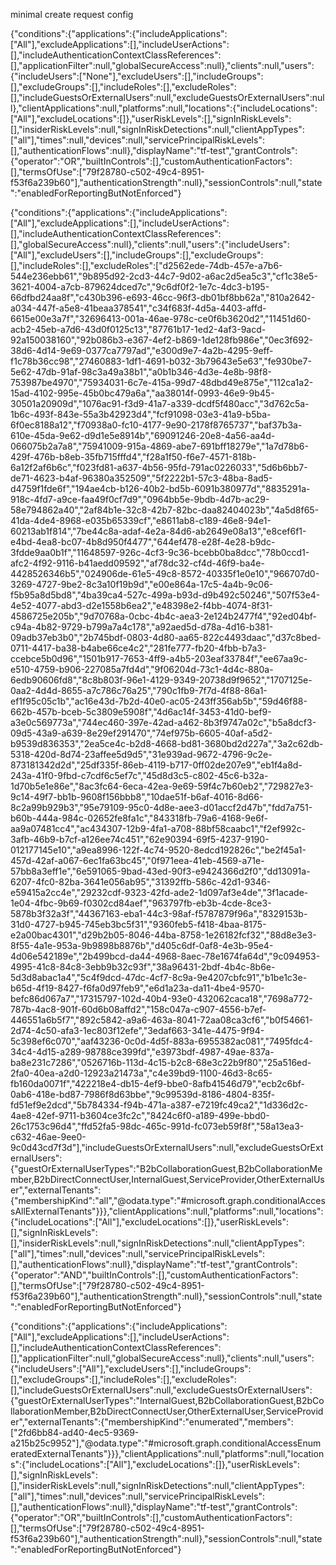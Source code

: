 minimal create request config

{"conditions":{"applications":{"includeApplications":["All"],"excludeApplications":[],"includeUserActions":[],"includeAuthenticationContextClassReferences":[],"applicationFilter":null,"globalSecureAccess":null},"clients":null,"users":{"includeUsers":["None"],"excludeUsers":[],"includeGroups":[],"excludeGroups":[],"includeRoles":[],"excludeRoles":[],"includeGuestsOrExternalUsers":null,"excludeGuestsOrExternalUsers":null},"clientApplications":null,"platforms":null,"locations":{"includeLocations":["All"],"excludeLocations":[]},"userRiskLevels":[],"signInRiskLevels":[],"insiderRiskLevels":null,"signInRiskDetections":null,"clientAppTypes":["all"],"times":null,"devices":null,"servicePrincipalRiskLevels":[],"authenticationFlows":null},"displayName":"tf-test","grantControls":{"operator":"OR","builtInControls":[],"customAuthenticationFactors":[],"termsOfUse":["79f28780-c502-49c4-8951-f53f6a239b60"],"authenticationStrength":null},"sessionControls":null,"state":"enabledForReportingButNotEnforced"}



{"conditions":{"applications":{"includeApplications":["All"],"excludeApplications":[],"includeUserActions":[],"includeAuthenticationContextClassReferences":[],"globalSecureAccess":null},"clients":null,"users":{"includeUsers":["All"],"excludeUsers":[],"includeGroups":[],"excludeGroups":[],"includeRoles":[],"excludeRoles":["d2562ede-74db-457e-a7b6-544e236ebb61","9b895d92-2cd3-44c7-9d02-a6ac2d5ea5c3","cf1c38e5-3621-4004-a7cb-879624dced7c","9c6df0f2-1e7c-4dc3-b195-66dfbd24aa8f","c430b396-e693-46cc-96f3-db01bf8bb62a","810a2642-a034-447f-a5e8-41beaa378541","c34f683f-4d5a-4403-affd-6615e00e3a7f","32696413-001a-46ae-978c-ce0f6b3620d2","11451d60-acb2-45eb-a7d6-43d0f0125c13","87761b17-1ed2-4af3-9acd-92a150038160","92b086b3-e367-4ef2-b869-1de128fb986e","0ec3f692-38d6-4d14-9e69-0377ca7797ad","e300d9e7-4a2b-4295-9eff-f1c78b36cc98","27460883-1df1-4691-b032-3b79643e5e63","fe930be7-5e62-47db-91af-98c3a49a38b1","a0b1b346-4d3e-4e8b-98f8-753987be4970","75934031-6c7e-415a-99d7-48dbd49e875e","112ca1a2-15ad-4102-995e-45b0bc479a6a","aa38014f-0993-46e9-9b45-30501a20909d","1076ac91-f3d9-41a7-a339-dcdf5f480acc","3d762c5a-1b6c-493f-843e-55a3b42923d4","fcf91098-03e3-41a9-b5ba-6f0ec8188a12","f70938a0-fc10-4177-9e90-2178f8765737","baf37b3a-610e-45da-9e62-d9d1e5e8914b","69091246-20e8-4a56-aa4d-066075b2a7a8","75941009-915a-4869-abe7-691bff18279e","1a7d78b6-429f-476b-b8eb-35fb715fffd4","f28a1f50-f6e7-4571-818b-6a12f2af6b6c","f023fd81-a637-4b56-95fd-791ac0226033","5d6b6bb7-de71-4623-b4af-96380a352509","5f2222b1-57c3-48ba-8ad5-d4759f1fde6f","194ae4cb-b126-40b2-bd5b-6091b380977d","8835291a-918c-4fd7-a9ce-faa49f0cf7d9","0964bb5e-9bdb-4d7b-ac29-58e794862a40","2af84b1e-32c8-42b7-82bc-daa82404023b","4a5d8f65-41da-4de4-8968-e035b65339cf","e8611ab8-c189-46e8-94e1-60213ab1f814","7be44c8a-adaf-4e2a-84d6-ab2649e08a13","e8cef6f1-e4bd-4ea8-bc07-4b8d950f4477","644ef478-e28f-4e28-b9dc-3fdde9aa0b1f","11648597-926c-4cf3-9c36-bcebb0ba8dcc","78b0ccd1-afc2-4f92-9116-b41aedd09592","af78dc32-cf4d-46f9-ba4e-4428526346b5","024906de-61e5-49c8-8572-40335f1e0e10","966707d0-3269-4727-9be2-8c3a10f19b9d","e00e864a-17c5-4a4b-9c06-f5b95a8d5bd8","4ba39ca4-527c-499a-b93d-d9b492c50246","507f53e4-4e52-4077-abd3-d2e1558b6ea2","e48398e2-f4bb-4074-8f31-4586725e205b","9d70768a-0cbc-4b4c-aea3-2e124b2477f4","92ed04bf-c94a-4b82-9729-b799a7a4c178","a92aed5d-d78a-4d16-b381-09adb37eb3b0","2b745bdf-0803-4d80-aa65-822c4493daac","d37c8bed-0711-4417-ba38-b4abe66ce4c2","281fe777-fb20-4fbb-b7a3-ccebce5b0d96","1501b917-7653-4ff9-a4b5-203eaf33784f","ee67aa9c-e510-4759-b906-227085a7fd4d","9f06204d-73c1-4d4c-880a-6edb90606fd8","8c8b803f-96e1-4129-9349-20738d9f9652","1707125e-0aa2-4d4d-8655-a7c786c76a25","790c1fb9-7f7d-4f88-86a1-ef1f95c05c1b","ac16e43d-7b2d-40e0-ac05-243ff356ab5b","59d46f88-662b-457b-bceb-5c3809e5908f","4d6ac14f-3453-41d0-bef9-a3e0c569773a","744ec460-397e-42ad-a462-8b3f9747a02c","b5a8dcf3-09d5-43a9-a639-8e29ef291470","74ef975b-6605-40af-a5d2-b9539d836353","2ea5ce4c-b2d8-4668-bd81-3680bd2d227a","3a2c62db-5318-420d-8d74-23affee5d9d5","31e939ad-9672-4796-9c2e-873181342d2d","25df335f-86eb-4119-b717-0ff02de207e9","eb1f4a8d-243a-41f0-9fbd-c7cdf6c5ef7c","45d8d3c5-c802-45c6-b32a-1d70b5e1e86e","8ac3fc64-6eca-42ea-9e69-59f4c7b60eb2","729827e3-9c14-49f7-bb1b-9608f156bbb8","10dae51f-b6af-4016-8d66-8c2a99b929b3","95e79109-95c0-4d8e-aee3-d01accf2d47b","fdd7a751-b60b-444a-984c-02652fe8fa1c","843318fb-79a6-4168-9e6f-aa9a07481cc4","ac434307-12b9-4fa1-a708-88bf58caabc1","f2ef992c-3afb-46b9-b7cf-a126ee74c451","62e90394-69f5-4237-9190-012177145e10","a9ea8996-122f-4c74-9520-8edcd192826c","be2f45a1-457d-42af-a067-6ec1fa63bc45","0f971eea-41eb-4569-a71e-57bb8a3eff1e","6e591065-9bad-43ed-90f3-e9424366d2f0","dd13091a-6207-4fc0-82ba-3641e056ab95","31392ffb-586c-42d1-9346-e59415a2cc4e","29232cdf-9323-42fd-ade2-1d097af3e4de","3f1acade-1e04-4fbc-9b69-f0302cd84aef","963797fb-eb3b-4cde-8ce3-5878b3f32a3f","44367163-eba1-44c3-98af-f5787879f96a","8329153b-31d0-4727-b945-745eb3bc5f31","9360feb5-f418-4baa-8175-e2a00bac4301","d29b2b05-8046-44ba-8758-1e26182fcf32","88d8e3e3-8f55-4a1e-953a-9b9898b8876b","d405c6df-0af8-4e3b-95e4-4d06e542189e","2b499bcd-da44-4968-8aec-78e1674fa64d","9c094953-4995-41c8-84c8-3ebb9b32c93f","38a96431-2bdf-4b4c-8b6e-5d3d8abac1a4","5c4f9dcd-47dc-4cf7-8c9a-9e4207cbfc91","b1be1c3e-b65d-4f19-8427-f6fa0d97feb9","e6d1a23a-da11-4be4-9570-befc86d067a7","17315797-102d-40b4-93e0-432062caca18","7698a772-787b-4ac8-901f-60d6b08affd2","158c047a-c907-4556-b7ef-446551a6b5f7","892c5842-a9a6-463a-8041-72aa08ca3cf6","b0f54661-2d74-4c50-afa3-1ec803f12efe","3edaf663-341e-4475-9f94-5c398ef6c070","aaf43236-0c0d-4d5f-883a-6955382ac081","7495fdc4-34c4-4d15-a289-98788ce399fd","e3973bdf-4987-49ae-837a-ba8e231c7286","0526716b-113d-4c15-b2c8-68e3c22b9f80","25a516ed-2fa0-40ea-a2d0-12923a21473a","c4e39bd9-1100-46d3-8c65-fb160da0071f","422218e4-db15-4ef9-bbe0-8afb41546d79","ecb2c6bf-0ab6-418e-bd87-7986f8d63bbe","9c99539d-8186-4804-835f-fd51ef9e2dcd","5b784334-f94b-471a-a387-e7219fc49ca2","1d336d2c-4ae8-42ef-9711-b3604ce3fc2c","8424c6f0-a189-499e-bbd0-26c1753c96d4","ffd52fa5-98dc-465c-991d-fc073eb59f8f","58a13ea3-c632-46ae-9ee0-9c0d43cd7f3d"],"includeGuestsOrExternalUsers":null,"excludeGuestsOrExternalUsers":{"guestOrExternalUserTypes":"B2bCollaborationGuest,B2bCollaborationMember,B2bDirectConnectUser,InternalGuest,ServiceProvider,OtherExternalUser","externalTenants":{"membershipKind":"all","@odata.type":"#microsoft.graph.conditionalAccessAllExternalTenants"}}},"clientApplications":null,"platforms":null,"locations":{"includeLocations":["All"],"excludeLocations":[]},"userRiskLevels":[],"signInRiskLevels":[],"insiderRiskLevels":null,"signInRiskDetections":null,"clientAppTypes":["all"],"times":null,"devices":null,"servicePrincipalRiskLevels":[],"authenticationFlows":null},"displayName":"tf-test","grantControls":{"operator":"AND","builtInControls":[],"customAuthenticationFactors":[],"termsOfUse":["79f28780-c502-49c4-8951-f53f6a239b60"],"authenticationStrength":null},"sessionControls":null,"state":"enabledForReportingButNotEnforced"}




{"conditions":{"applications":{"includeApplications":["All"],"excludeApplications":[],"includeUserActions":[],"includeAuthenticationContextClassReferences":[],"applicationFilter":null,"globalSecureAccess":null},"clients":null,"users":{"includeUsers":["All"],"excludeUsers":[],"includeGroups":[],"excludeGroups":[],"includeRoles":[],"excludeRoles":[],"includeGuestsOrExternalUsers":null,"excludeGuestsOrExternalUsers":{"guestOrExternalUserTypes":"InternalGuest,B2bCollaborationGuest,B2bCollaborationMember,B2bDirectConnectUser,OtherExternalUser,ServiceProvider","externalTenants":{"membershipKind":"enumerated","members":["2fd6bb84-ad40-4ec5-9369-a215b25c9952"],"@odata.type":"#microsoft.graph.conditionalAccessEnumeratedExternalTenants"}}},"clientApplications":null,"platforms":null,"locations":{"includeLocations":["All"],"excludeLocations":[]},"userRiskLevels":[],"signInRiskLevels":[],"insiderRiskLevels":null,"signInRiskDetections":null,"clientAppTypes":["all"],"times":null,"devices":null,"servicePrincipalRiskLevels":[],"authenticationFlows":null},"displayName":"tf-test","grantControls":{"operator":"OR","builtInControls":[],"customAuthenticationFactors":[],"termsOfUse":["79f28780-c502-49c4-8951-f53f6a239b60"],"authenticationStrength":null},"sessionControls":null,"state":"enabledForReportingButNotEnforced"}